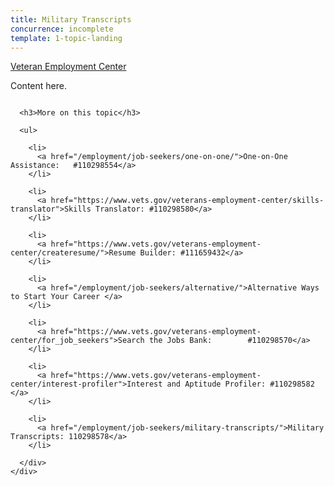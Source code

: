 ```yaml
---
title: Military Transcripts
concurrence: incomplete
template: 1-topic-landing
---
```


<div class="main" role="main" markdown="0">

<div class="action-bar">
  <div class="row">
    <div class="small-12 columns">
      <a class="usa-button-primary" href="/veteran-employment-center/">Veteran Employment Center</a>
    </div>
  </div>
</div>

<div class="section one" markdown="0">
<div class="primary" markdown="0">
<div class="row" markdown="0">
<div class="small-12 columns" markdown="1">

Content here.

</div>
</div>
</div>


<div class="section two">
  <div class="row">
    <div class="small-12 columns">

      <h3>More on this topic</h3>

      <ul>

        <li>
          <a href="/employment/job-seekers/one-on-one/">One-on-One Assistance:   #110298554</a>
        </li>

        <li>
          <a href="https://www.vets.gov/veterans-employment-center/skills-translator">Skills Translator: #110298580</a>
        </li>  

        <li>
          <a href="https://www.vets.gov/veterans-employment-center/createresume/">Resume Builder: #111659432</a>
        </li>

        <li>
          <a href="/employment/job-seekers/alternative/">Alternative Ways to Start Your Career </a>
        </li>  

        <li>
          <a href="https://www.vets.gov/veterans-employment-center/for_job_seekers">Search the Jobs Bank:        #110298570</a>
        </li>

        <li>
          <a href="https://www.vets.gov/veterans-employment-center/interest-profiler">Interest and Aptitude Profiler: #110298582 </a>
        </li>

        <li>
          <a href="/employment/job-seekers/military-transcripts/">Military Transcripts: 110298578</a>
        </li>    

      </div>
    </div>  
  </div>






</div>
